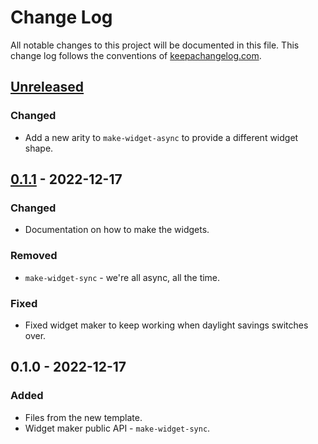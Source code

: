 # Change Log
All notable changes to this project will be documented in this file. This change log follows the conventions of [keepachangelog.com](http://keepachangelog.com/).

## [Unreleased]
### Changed
- Add a new arity to `make-widget-async` to provide a different widget shape.

## [0.1.1] - 2022-12-17
### Changed
- Documentation on how to make the widgets.

### Removed
- `make-widget-sync` - we're all async, all the time.

### Fixed
- Fixed widget maker to keep working when daylight savings switches over.

## 0.1.0 - 2022-12-17
### Added
- Files from the new template.
- Widget maker public API - `make-widget-sync`.

[Unreleased]: https://sourcehost.site/your-name/game-of-life/compare/0.1.1...HEAD
[0.1.1]: https://sourcehost.site/your-name/game-of-life/compare/0.1.0...0.1.1
